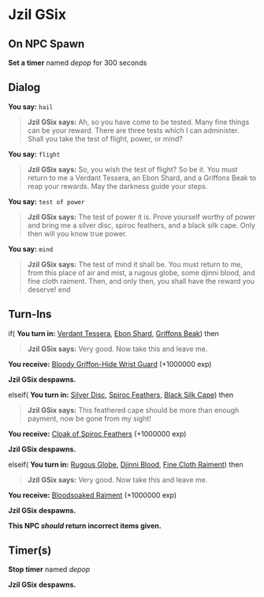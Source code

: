 # Jzil GSix


## On NPC Spawn

**Set a timer** named *depop* for 300 seconds
## Dialog

**You say:** `hail`



>**Jzil GSix says:** Ah, so you have come to be tested. Many fine things can be your reward. There are three tests which I can administer. Shall you take the test of flight, power, or mind?

**You say:** `flight`






>**Jzil GSix says:** So, you wish the test of flight? So be it. You must return to me a Verdant Tessera, an Ebon Shard, and a Griffons Beak to reap your rewards. May the darkness guide your steps.

**You say:** `test of power`




>**Jzil GSix says:** The test of power it is. Prove yourself worthy of power and bring me a silver disc, spiroc feathers, and a black silk cape. Only then will you know true power.

**You say:** `mind`






>**Jzil GSix says:** The test of mind it shall be.  You must return to me, from this place of air and mist, a rugous globe, some djinni blood, and fine cloth raiment.  Then, and only then, you shall have the reward you deserve!
end

## Turn-Ins



if( **You turn in:** [Verdant Tessera](/item/20932), [Ebon Shard](/item/20780), [Griffons Beak](/item/20781)) then 



>**Jzil GSix says:** Very good. Now take this and leave me.


 **You receive:**  [Bloody Griffon-Hide Wrist Guard](/item/27712) (+1000000 exp)


**Jzil GSix despawns.**

elseif( **You turn in:** [Silver Disc](/item/20938), [Spiroc Feathers](/item/20782), [Black Silk Cape](/item/20783)) then 


>**Jzil GSix says:** This feathered cape should be more than enough payment, now be gone from my sight!


 **You receive:**  [Cloak of Spiroc Feathers](/item/1278) (+1000000 exp)


**Jzil GSix despawns.**

elseif( **You turn in:** [Rugous Globe](/item/20945), [Djinni Blood](/item/20784), [Fine Cloth Raiment](/item/20785)) then 


>**Jzil GSix says:** Very good. Now take this and leave me.


 **You receive:**  [Bloodsoaked Raiment](/item/1279) (+1000000 exp)


**Jzil GSix despawns.**

**This NPC *should* return incorrect items given.**

## Timer(s)

**Stop timer** named *depop*

**Jzil GSix despawns.**




